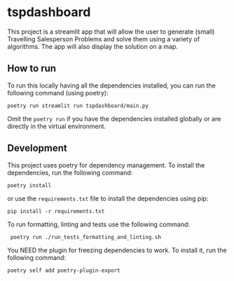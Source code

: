 # tspdashboard

This project is a streamlit app that will allow the user to generate (small) Travelling Salesperson Problems and 
solve them using a variety of algorithms. The app will also display the solution on a map. 


## How to run

To run this locally having all the dependencies installed, you can run the following command (using poetry):

```poetry run streamlit run tspdashboard/main.py```

Omit the `poetry run` if you have the dependencies installed globally or are directly in the virtual environment.


## Development

This project uses poetry for dependency management. To install the dependencies, run the following command:

```poetry install```

or use the `requirements.txt` file to install the dependencies using pip:

```pip install -r requirements.txt```

To run formatting, linting and tests use the following command:

``` poetry run ./run_tests_formatting_and_linting.sh```

You NEED the plugin for freezing dependencies to work. To install it, run the following command:

```poetry self add poetry-plugin-export``` 
